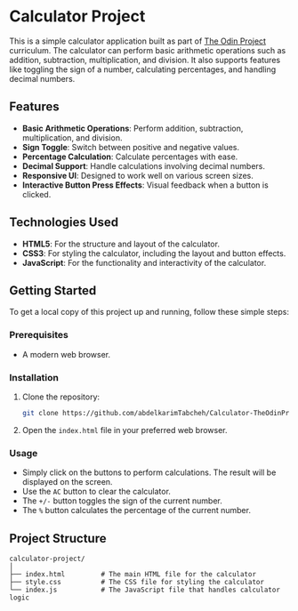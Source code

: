 # Calculator Project

This is a simple calculator application built as part of [The Odin Project](https://www.theodinproject.com) curriculum. The calculator can perform basic arithmetic operations such as addition, subtraction, multiplication, and division. It also supports features like toggling the sign of a number, calculating percentages, and handling decimal numbers.

## Features

- **Basic Arithmetic Operations**: Perform addition, subtraction, multiplication, and division.
- **Sign Toggle**: Switch between positive and negative values.
- **Percentage Calculation**: Calculate percentages with ease.
- **Decimal Support**: Handle calculations involving decimal numbers.
- **Responsive UI**: Designed to work well on various screen sizes.
- **Interactive Button Press Effects**: Visual feedback when a button is clicked.

## Technologies Used

- **HTML5**: For the structure and layout of the calculator.
- **CSS3**: For styling the calculator, including the layout and button effects.
- **JavaScript**: For the functionality and interactivity of the calculator.

## Getting Started

To get a local copy of this project up and running, follow these simple steps:

### Prerequisites

- A modern web browser.

### Installation

1. Clone the repository:
    ```bash
    git clone https://github.com/abdelkarimTabcheh/Calculator-TheOdinProject
    ```

2. Open the `index.html` file in your preferred web browser.

### Usage

- Simply click on the buttons to perform calculations. The result will be displayed on the screen.
- Use the `AC` button to clear the calculator.
- The `+/-` button toggles the sign of the current number.
- The `%` button calculates the percentage of the current number.

## Project Structure

```plaintext
calculator-project/
│
├── index.html         # The main HTML file for the calculator
├── style.css          # The CSS file for styling the calculator
└── index.js           # The JavaScript file that handles calculator logic
